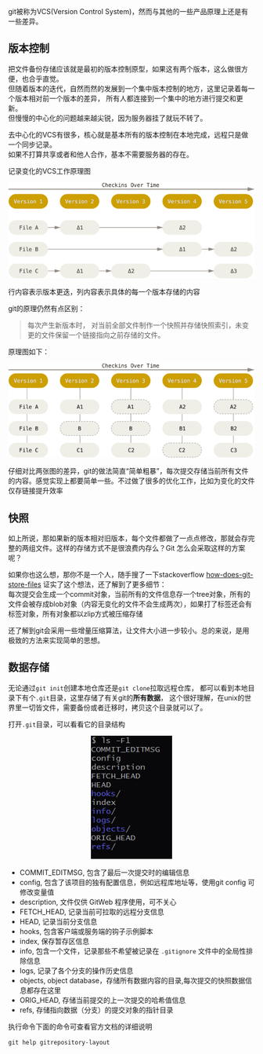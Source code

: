 git被称为VCS(Version Control System)，然而与其他的一些产品原理上还是有一些差异。  

## 版本控制
把文件备份存储应该就是最初的版本控制原型，如果这有两个版本，这么做很方便，也合乎直觉。  
但随着版本的迭代，自然而然的发展到一个集中版本控制的地方，这里记录着每一个版本相对前一个版本的差异，
所有人都连接到一个集中的地方进行提交和更新。  
但慢慢的中心化的问题越来越尖锐，因为服务器挂了就玩不转了。  

去中心化的VCS有很多，核心就是基本所有的版本控制在本地完成，远程只是做一个同步记录。  
如果不打算共享或者和他人合作，基本不需要服务器的存在。  

记录变化的VCS工作原理图
<center>

![版本控制原理](img/vcs.png)
</center>
行内容表示版本更迭，列内容表示具体的每一个版本存储的内容

git的原理仍然有点区别：    
> 每次产生新版本时， 对当前全部文件制作一个快照并存储快照索引，未变更的文件保留一个链接指向之前存储的文件。  

原理图如下：
<center>

![快照](img/snapshots.png)
</center>
仔细对比两张图的差异，git的做法简直“简单粗暴”，每次提交存储当前所有文件的内容。感觉实现上都要简单一些。不过做了很多的优化工作，比如为变化的文件仅存链接提升效率

## 快照
如上所说，那如果新的版本相对旧版本，每个文件都做了一点点修改，那就会存完整的两组文件。这样的存储方式不是很浪费内存么？Git 怎么会采取这样的方案呢？

如果你也这么想，那你不是一个人，随手搜了一下stackoverflow [how-does-git-store-files](https://stackoverflow.com/questions/8198105/how-does-git-store-files)
证实了这个想法，还了解到了更多细节：  
每次提交会生成一个commit对象，当前所有的文件信息存一个tree对象，所有的文件会被存成blob对象（内容无变化的文件不会生成两次），如果打了标签还会有标签对象，所有对象都以zlip方式被压缩存储  

还了解到git会采用一些增量压缩算法，让文件大小进一步较小。总的来说，是用极致的方法来实现简单的思想。

## 数据存储
无论通过`git init`创建本地仓库还是`git clone`拉取远程仓库，
都可以看到本地目录下有个`.git`目录，这里存储了有关git的**所有数据**，
这个很好理解，在unix的世界里一切皆文件，需要备份或者迁移时，拷贝这个目录就可以了。  

打开`.git`目录，可以看看它的目录结构  
<center>

![.git](img/git-dir.png)
</center>

- COMMIT_EDITMSG, 包含了最后一次提交时的编辑信息
- config, 包含了该项目的独有配置信息，例如远程库地址等，使用git config 可修改变量值
- description, 文件仅供 GitWeb 程序使用，可不关心
- FETCH_HEAD, 记录当前可拉取的远程分支信息
- HEAD, 记录当前分支信息
- hooks, 包含客户端或服务端的钩子示例脚本
- index, 保存暂存区信息
- info, 包含一个文件，记录那些不希望被记录在 `.gitignore` 文件中的全局性排除信息
- logs, 记录了各个分支的操作历史信息
- objects, object database，存储所有数据内容的目录,每次提交的快照数据信息都存在这里
- ORIG_HEAD, 存储当前提交的上一次提交的哈希值信息
- refs, 存储指向数据（分支）的提交对象的指针目录

执行命令下面的命令可查看官方文档的详细说明
    
    git help gitrepository-layout



